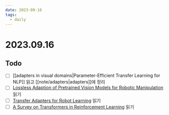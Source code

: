 ```yaml
---
date: 2023-09-16
tags:
  - daily
---
```

# 2023.09.16
## Todo
- [ ] [[adapters in visual domains|Parameter-Efficient Transfer Learning for NLP]] 읽고 [[note/adapters|adapters]]에 정리
- [ ] [Lossless Adaption of Pretrained Vision Models for Robotic Manipulation](https://arxiv.org/pdf/2304.06600.pdf) 읽기
- [ ] [Transfer Adapters for Robot Learning](https://openreview.net/pdf?id=H--wvRYBmF) 읽기
- [ ] [A Survey on Transformers in Reinforcement Learning](https://arxiv.org/pdf/2301.03044.pdf) 읽기